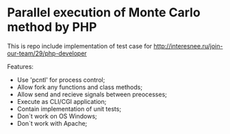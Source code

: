 Parallel execution of Monte Carlo method by PHP
==========

This is repo include implementation of test case for http://interesnee.ru/join-our-team/29/php-developer

Features:
 - Use 'pcntl' for process control;
 - Allow fork any functions and class methods;
 - Allow send and recieve signals between preocesses;
 - Execute as CLI/CGI application;
 - Contain implementation of unit tests;
 - Don`t work on OS Windows;
 - Don`t work with Apache;
